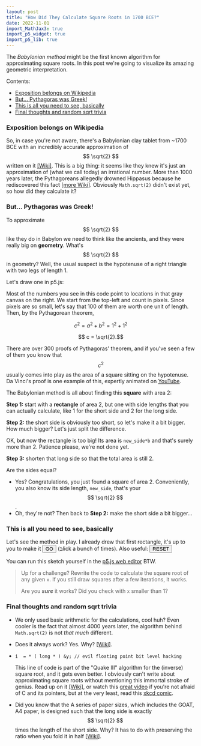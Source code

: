 ```yaml
---
layout: post
title: "How Did They Calculate Square Roots in 1700 BCE?"
date: 2022-11-01
import_MathJax3: true
import_p5_widget: true
import_p5_lib: true
---
```


The *Babylonian method* might be the first known algorithm for approximating square roots. In this post we're going to visualize its amazing geometric interpretation.

<!--more-->
Contents:
- [Exposition belongs on Wikipedia](#exposition-belongs-on-wikipedia)
- [But... Pythagoras was Greek!](#but-pythagoras-was-greek)
- [This is all you need to see, basically](#this-is-all-you-need-to-see-basically)
- [Final thoughts and random sqrt trivia](#final-thoughts-and-random-sqrt-trivia)

### Exposition belongs on Wikipedia
So, in case you're not aware, there's a Babylonian clay tablet from ~1700 BCE with an incredibly accurate approximation of $$ \sqrt{2} $$ written on it [\[Wiki\]](https://en.wikipedia.org/wiki/YBC_7289). This is a big thing: it seems like they knew it's just an approximation of (what we call today) an irrational number. More than 1000 years later, the Pythagoreans allegedly drowned Hippasus because he rediscovered this fact [\[more Wiki\]](https://en.wikipedia.org/wiki/Hippasus). Obviously `Math.sqrt(2)` didn't exist yet, so how did they calculate it?


### But... Pythagoras was Greek!
To approximate $$ \sqrt{2} $$ like they do in Babylon we need to think like the ancients, and they were really big on **geometry**. What's $$ \sqrt{2} $$ in geometry? Well, the usual suspect is the hypotenuse of a right triangle with two legs of length 1.

Let's draw one in p5.js:
<script type="text/p5" data-autoplay data-height="300" data-preview-width="300">
createCanvas(210, 210);
background(220);
triangle(20, 80, 20, 180, 120, 180);
// The vertices of the triangle are:
// (20,80), (20, 180), and (120, 180). 
text('a', 60, 195);
text('b', 5, 130);
text('c', 70, 120);
</script>
Most of the numbers you see in this code point to locations in that gray canvas on the right. We start from the top-left and count in pixels. Since pixels are so small, let's say that 100 of them are worth one unit of length. Then, by the Pythagorean theorem,

$$ c^2 = a^2 + b^2 = 1^2+1^2 $$

$$ c = \sqrt{2}.$$

There are over 300 proofs of Pythagoras' theorem, and if you've seen a few of them you know that $$c^2$$ usually comes into play as the area of a square sitting on the hypotenuse. Da Vinci's proof is one example of this, expertly animated on [YouTube](https://www.youtube.com/watch?v=ZlGaQdNRdqA).

The Babylonian method is all about finding this **square** with area 2:

**Step 1:** start with a **rectangle** of area 2, but one with side lengths that you can actually calculate, like 1 for the short side and 2 for the long side.

<script type="text/p5" data-autoplay data-height="300" data-preview-width="300">
createCanvas(210, 210);
background(220);
let a = 1;
let b = 2;
rect(5, 5, a*100, b*100);
text('a', 50, 200);
text('b', 10, 105);
</script>

**Step 2:** the short side is obviously too short, so let's make it a bit bigger. How much bigger? Let's just split the difference.

<script type="text/p5" data-autoplay data-height="300" data-preview-width="300">
createCanvas(210, 210);
background(220);
let a = 1;
let b = 2;

//This is new:
let new_side = (a+b)/2;
rect(5, 5, new_side*100, b*100);
</script>
OK, but now the rectangle is too big! Its area is `new_side*b` and that's surely more than 2. Patience please, we're not done yet.

**Step 3:** shorten that long side so that the total area is still 2.

<script type="text/p5" data-autoplay data-height="330" data-preview-width="300">
createCanvas(210, 210);
background(220);
let a = 1;
let b = 2;

let new_side = (a+b)/2;

//Now this is new:
let new_side2 = 2/new_side;
rect(5, 5, new_side*100, new_side2*100);
</script>
Are the sides equal?
   - Yes? Congratulations, you just found a square of area 2. Conveniently, you also know its side length, `new_side`, that's your $$ \sqrt{2} $$. 
   - Oh, they're not? Then back to **Step 2:** make the short side a bit bigger...

### This is all you need to see, basically

Let's see the method in play. I already drew that first rectangle, it's up to you to make it <button onclick="updateSketch()">GO</button> (בlick a bunch of times). Also useful:  <button onclick="resetSketch()">RESET</button>
<div style="text-align: left;" id  ="long_side"></div>
<div style="text-align: left;" id  ="short_side"></div>
<div style="text-align: center;" id="sketch_div"> </div>

<script>

  let sqrt_sketch_fact = function (p) {
  p.a = 1;
  p.b = 2;
  p.scl = 390 / 2;
  p.shift = 5;
  p.bckgrnd = 220
  p.setup = function () {
    p.createCanvas(740, 400);
    p.background(220);
    p.rect(p.shift, 5, p.a * p.scl, p.b * p.scl);
    p.frameRate(1);
    p.noLoop()
  }
  p.iterate = function() {
    p.shift += p.a * p.scl;
    p.new_side = (p.a + p.b) / 2;
    p.new_side2 = 2 / p.new_side;

    p.a = p.min(p.new_side, p.new_side2);
    p.b = p.max(p.new_side, p.new_side2);

    if (p.shift + p.a * p.scl > p.width) {
      p.shift = 5;
      p.bckgrnd -= 50
      p.background(p.bckgrnd);
    }
    p.rect(p.shift, 5, p.a * p.scl, p.b * p.scl);
  }
};
  function ExtractSideLenghts(){
  long_side.innerHTML = `<code>long side = ` + sqrt_sketch.b +`<\code>`;
  short_side.innerHTML = `<code>short side = ` + sqrt_sketch.a +`<\code>`;
  }
  let sqrt_sketch = new p5(sqrt_sketch_fact,'sketch_div');
  ExtractSideLenghts()

  function resetSketch(){
  sqrt_sketch.remove()
  sqrt_sketch = new p5(sqrt_sketch_fact,'sketch_div');ExtractSideLenghts()
  }

  function updateSketch(){
  sqrt_sketch.iterate()
  ExtractSideLenghts()
  }
</script>

You can run this sketch yourself in the [p5.js web editor](https://editor.p5js.org/Idan-Alter/sketches/wEjTnaAz0) BTW.

> Up for a challenge? Rewrite the code to calculate the square root of any given `x`. If you still draw squares after a few iterations, it works.
>
> Are you ***sure*** it works? Did you check with `x` smaller than 1?

### Final thoughts and random sqrt trivia

- We only used basic arithmetic for the calculations, cool huh? Even cooler is the fact that almost 4000 years later, the algorithm behind `Math.sqrt(2)` is not *that much* different.
- Does it always work? Yes. Why? [\[Wiki\]](https://en.wikipedia.org/wiki/Methods_of_computing_square_roots#Babylonian_method).
 - 
    ```
    i  = * ( long * ) &y; // evil floating point bit level hacking
    ```

    This line of code is part of the "Quake III" algorithm for the (inverse) square root, and it gets even better. I obviously can't write about approximating square roots without mentioning this immortal stroke of genius. Read up on it [\[Wiki\]](https://en.wikipedia.org/wiki/Fast_inverse_square_root), or watch this [great video](https://www.youtube.com/watch?v=p8u_k2LIZyo) if you're not afraid of C and its pointers, but at the very least, read this [xkcd comic](https://www.explainxkcd.com/wiki/index.php/664:_Academia_vs._Business).
- Did you know that the A series of paper sizes, which includes the GOAT, A4 paper, is designed such that the long side is exactly $$ \sqrt{2} $$ times the length of the short side. Why? It has to do with preserving the ratio when you fold it in half [\[Wiki\]](https://en.wikipedia.org/wiki/Paper_size#A_series).